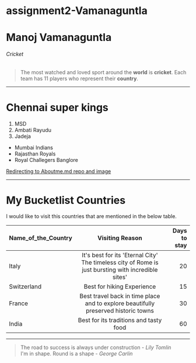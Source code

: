 # assignment2-Vamanaguntla

# Manoj Vamanaguntla
###### Cricket
> The most watched and loved sport around the **world** is **cricket**. Each team has 11 players who represent their **country**.

---

# Chennai super kings
1. MSD
2. Ambati Rayudu
3. Jadeja

* Mumbai Indians
* Rajasthan Royals
* Royal Challegers Banglore <br>

[Redirecting to Aboutme.md repo and image](AboutMe.md)

---

# My Bucketlist Countries
I would like to visit this countries that are mentioned in the below table.

| **Name_of_the_Country** | **Visiting Reason** | **Days to stay** |
| --- | :---: | ---: |
| Italy | It's best for its 'Eternal City' The timeless city of Rome is just bursting with incredible sites' | 20 |
| Switzerland | Best for hiking Experience | 15 |
| France | Best travel back in time place and to explore beautifully preserved historic towns | 30 |
| India | Best for its traditions and tasty food | 60 |

---

> The road to success is always under construction - *Lily Tomlin*<br>
> I'm in shape. Round is a shape - *George Carlin*
